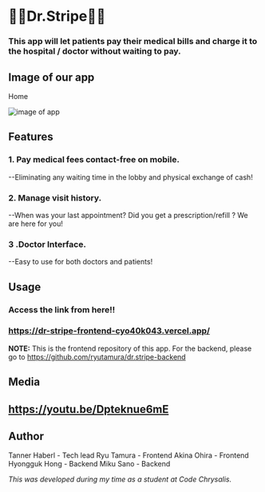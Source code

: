 # 👨‍⚕️Dr.Stripe👩‍⚕️
 
### This app will let patients pay their medical bills and charge it to the hospital / doctor without waiting to pay. 

## Image of our app

Home

<img src="https://i.ibb.co/rfKhhGd/2020-09-25-12-29-21.png" alt="image of app" title="app">

## Features  

### 1. Pay medical fees contact-free on mobile.
--Eliminating any waiting time in the lobby and physical exchange of cash!
 
### 2. Manage visit history.
--When was your last appointment? Did you get a prescription/refill ? We are here for you!

### 3 .Doctor Interface.
--Easy to use for both doctors and patients!

## Usage
### Access the link from here!! 
### https://dr-stripe-frontend-cyo40k043.vercel.app/

**NOTE:** This is the frontend repository of this app. For the backend, please go to 
https://github.com/ryutamura/dr.stripe-backend

## Media 

## https://youtu.be/Dpteknue6mE

## Author 

Tanner Haberl - Tech lead 
Ryu Tamura - Frontend 
Akina Ohira - Frontend
Hyongguk Hong - Backend
Miku Sano - Backend 

*This was developed during my time as a student at Code Chrysalis.* 
